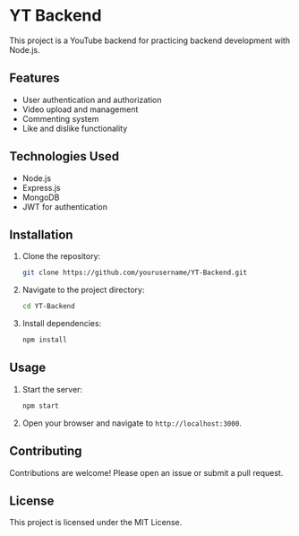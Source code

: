 # YT Backend

This project is a YouTube backend for practicing backend development with Node.js.

## Features

- User authentication and authorization
- Video upload and management
- Commenting system
- Like and dislike functionality

## Technologies Used

- Node.js
- Express.js
- MongoDB
- JWT for authentication

## Installation

1. Clone the repository:
    ```bash
    git clone https://github.com/yourusername/YT-Backend.git
    ```
2. Navigate to the project directory:
    ```bash
    cd YT-Backend
    ```
3. Install dependencies:
    ```bash
    npm install
    ```

## Usage

1. Start the server:
    ```bash
    npm start
    ```
2. Open your browser and navigate to `http://localhost:3000`.

## Contributing

Contributions are welcome! Please open an issue or submit a pull request.

## License

This project is licensed under the MIT License.